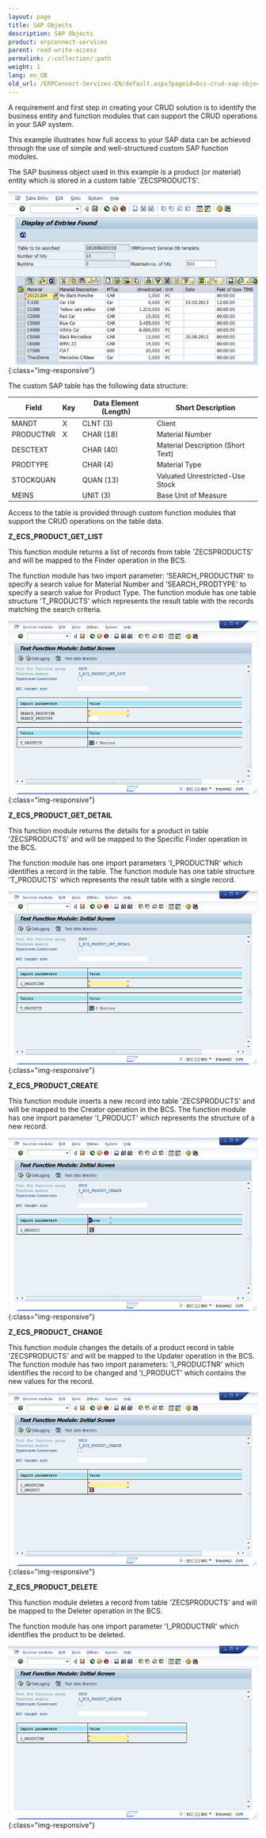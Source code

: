 ```yaml
---
layout: page
title: SAP Objects
description: SAP Objects
product: erpconnect-services
parent: read-write-access
permalink: /:collection/:path
weight: 1
lang: en_GB
old_url: /ERPConnect-Services-EN/default.aspx?pageid=bcs-crud-sap-objects
---
```


A requirement and first step in creating your CRUD solution is to identify the business entity and function modules that can support the CRUD operations in your SAP system.

This example illustrates how full access to your SAP data can be achieved through the use of simple and well-structured custom SAP function modules.

The SAP business object used in this example is a product (or material) entity which is stored in a custom table 'ZECSPRODUCTS'.

![BCS-CRUD-SAP-Tables-ZECSPRODUCTS](/img/content/BCS-CRUD-SAP-Tables-ZECSPRODUCTS.jpg){:class="img-responsive"}

The custom SAP table has the following data structure:

| Field     | Key | Data Element (Length) | Short Description                 |
|-----------|-----|-----------------------|-----------------------------------|
| MANDT     | X   | CLNT (3)              | Client                            |
| PRODUCTNR | X   | CHAR (18)             | Material Number                   |
| DESCTEXT  |     | CHAR (40)             | Material Description (Short Text) |
| PRODTYPE  |     | CHAR (4)              | Material Type                     |
| STOCKQUAN |     | QUAN (13)             | Valuated Unrestricted-Use Stock   |
| MEINS     |     | UNIT (3)              | Base Unit of Measure              |

Access to the table is provided through custom function modules that support the CRUD operations on the table data.

**Z_ECS_PRODUCT_GET_LIST**

This function module returns a list of records from table 'ZECSPRODUCTS' and will be mapped to the Finder operation in the BCS.

The function module has two import parameter: 'SEARCH_PRODUCTNR' to specify a search value for Material Number and 'SEARCH_PRODTYPE' to specify a search value for Product Type. The function module has one table structure 'T_PRODUCTS' which represents the result table with the records matching the search criteria.

![BCS-CRUD-SAP-FM-GETLIST](/img/content/BCS-CRUD-SAP-FM-GETLIST.png){:class="img-responsive"}

**Z_ECS_PRODUCT_GET_DETAIL**

This function module returns the details for a product in table 'ZECSPRODUCTS' and will be mapped to the Specific Finder operation in the BCS.

The function module has one import parameters 'I_PRODUCTNR' which identifies a record in the table. The function module has one table structure 'T_PRODUCTS' which represents the result table with a single record.

![BCS-CRUD-SAP-FM-GETDETAIL](/img/content/BCS-CRUD-SAP-FM-GETDETAIL.png){:class="img-responsive"}

**Z_ECS_PRODUCT_CREATE**

This function module inserts a new record into table 'ZECSPRODUCTS' and will be mapped to the Creator operation in the BCS.
The function module has one import parameter 'I_PRODUCT' which represents the structure of a new record.

![BCS-CRUD-SAP-FM-CREATE](/img/content/BCS-CRUD-SAP-FM-CREATE.png){:class="img-responsive"}

**Z_ECS_PRODUCT_ CHANGE**

This function module changes the details of a product record in table 'ZECSPRODUCTS' and will be mapped to the Updater operation in the BCS.
The function module has two import parameters: 'I_PRODUCTNR' which identifies the record to be changed and 'I_PRODUCT' which contains the new values for the record.

![BCS-CRUD-SAP-FM-CHANGE](/img/content/BCS-CRUD-SAP-FM-CHANGE.png){:class="img-responsive"}

**Z_ECS_PRODUCT_DELETE**

This function module deletes a record from table 'ZECSPRODUCTS' and will be mapped to the Deleter operation in the BCS.

The function module has one import parameter 'I_PRODUCTNR' which identifies the product to be deleted.

![BCS-CRUD-SAP-FM-DELETE](/img/content/BCS-CRUD-SAP-FM-DELETE.png){:class="img-responsive"}